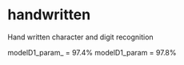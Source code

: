 # handwritten
Hand written character and digit recognition

modelD1_param_ = 97.4%
modelD1_param = 97.8%

